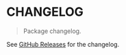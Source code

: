 # CHANGELOG

> Package changelog.

See [GitHub Releases](https://github.com/stdlib-js/math-iter-special-floor2/releases) for the changelog.
